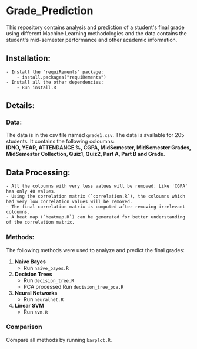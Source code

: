 # Grade_Prediction

This repository contains analysis and prediction of a student's final grade using different Machine Learning methodologies and the data contains the student's mid-semester performance and other academic information.


## Installation:

    - Install the "requiRements" package:
        - install.packages("requiRements")
    - Install all the other dependencies:
        - Run install.R

## Details:

### Data:
The data is in the csv file named `grade1.csv`.
The data is available for 205 students.
It contains the following coloumns:  
**IDNO, YEAR, ATTENDANCE %, CGPA, MidSemester, MidSemester Grades, MidSemester Collection, Quiz1, Quiz2, Part A, Part B and Grade**.

## Data Processing:
    - All the coloumns with very less values will be removed. Like 'CGPA' has only 40 values.
    - Using the correlation matrix (`correlation.R`), the coloumns which had very low correlation values will be removed.
    - The final correlation matrix is computed after removing irrelevant coloumns.
    - A heat map (`heatmap.R`) can be generated for better understanding of the correlation matrix.

### Methods:
The following methods were used to analyze and predict the final grades:  
1. **Naive Bayes**  
    - Run `naive_bayes.R`
2. **Decision Trees**  
    - Run `decision_tree.R`
    - PCA processed Run `decision_tree_pca.R`
3. **Neural Networks**
    - Run `neuralnet.R`
4. **Linear SVM**  
    - Run `svm.R`

### Comparison
Compare all methods by running `barplot.R`.
